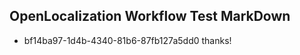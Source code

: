 ## OpenLocalization Workflow Test MarkDown
* bf14ba97-1d4b-4340-81b6-87fb127a5dd0 thanks!

<!--HONumber=Oct16_HO4-->


